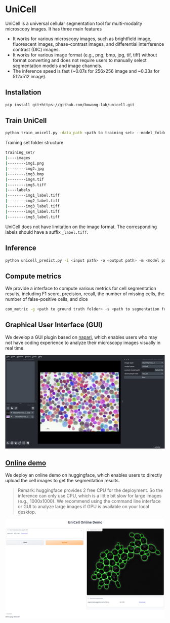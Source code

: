 # UniCell
UniCell is a universal cellular segmentation tool for multi-modality microscopy images. It has three main features

- It works for various microscopy images, such as brightfield image, fluorescent images, phase-contrast images, and differential interference contrast (DIC) images.
- It works for various image format (e.g., png, bmp, jpg, tif, tiff) without format converting and does not require users to manually select segmentation models and image channels.
- The inference speed is fast (~0.07s for 256x256 image and ~0.33s for 512x512 image). 



## Installation

```bash
pip install git+https://github.com/bowang-lab/unicell.git
```



## Train UniCell

```bash
python train_unicell.py -data_path <path to training set> --model_folder_name <unicell>
```

Training set folder structure

```bash
training_set/
|----images
|--------img1.png
|--------img2.jpg
|--------img3.bmp
|--------img4.tif
|--------img5.tiff
|----labels
|--------img1_label.tiff
|--------img2_label.tiff
|--------img3_label.tiff
|--------img4_label.tiff
|--------img5_label.tiff
```

UniCell does not have limitation on the image format. The corresponding labels should have a suffix `_label.tiff`. 



## Inference

```bash
python unicell_predict.py -i <input path> -o <output path> -m <model path>
```



## Compute metrics

We provide a interface to compute various metrics for cell segmentation results, including F1 score, precision, recall, the number of missing cells, the number of false-positive cells, and dice

```bash
com_metric -g <path to ground truth folder> -s <path to segmentation folder> -thre 0.5 0.7 0.9 -o <path to save folder> -n <csv name>
```



## Graphical User Interface (GUI)

We develop a GUI plugin based on [napari](https://napari.org/stable/), which enables users who may not have coding experience to analyze their microscopy images visually in real time.

![napari-gui](./example/unicell-napari.png)





## [Online demo](https://huggingface.co/spaces/junma/UniCell)

We deploy an online demo on huggingface, which enables users to directly upload the cell images to get the segmentation results. 

> Remark: huggingface provides 2 free CPU for the deployment. So the inference can only use CPU, which is a little bit slow for large images (e.g., 1000x1000). We recommend using the command line interface or GUI  to analyze large images if GPU is available on your local desktop. 

![huggingface](./example/huggingface_demo.png)
